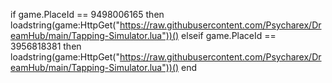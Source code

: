 if game.PlaceId == 9498006165 then
	loadstring(game:HttpGet("https://raw.githubusercontent.com/Psycharex/DreamHub/main/Tapping-Simulator.lua"))()
elseif game.PlaceId == 3956818381 then
	loadstring(game:HttpGet("https://raw.githubusercontent.com/Psycharex/DreamHub/main/Tapping-Simulator.lua"))()
end
